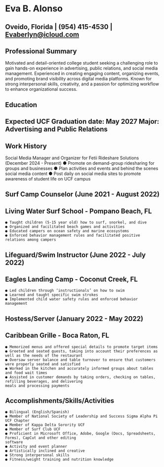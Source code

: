 # Eva B. Alonso

## Oveido, Florida | (954) 415-4530 | Evaberlyn@icloud.com

## Professional Summary

Motivated and detail-oriented college student seeking a challenging role to gain hands-on experience in advertising,
public relations, and social media management. Experienced in creating engaging content, organizing events, and
promoting brand visibility across digital media platforms. Known for strong interpersonal skills, creativity, and a
passion for optimizing workflow to enhance organizational success.

## Education

## Expected UCF Graduation date: May 2027 Major: Advertising and Public Relations

## Work History

Social Media Manager and Organizer for Fetii Rideshare Solutions (December 2024 - Present)
● Promote on demand-group ridesharing for groups and businesses
● Plan activities and events and behind the scenes social media content
● Post daily on social media sites to promote awareness of student life on UCF campus

## Surf Camp Counselor (June 2021 - August 2022)

## Living Water Surf School - Pompano Beach, FL

```
● Taught children (5-15 year old) how to surf, snorkel, and dive
● Organized and facilitated beach games and activities
● Educated campers on ocean safety and marine ecosystems
● Enforced behavior management rules and facilitated positive relations among campers
```
## Lifeguard/Swim Instructor (June 2022 - July 2022)

## Eagles Landing Camp - Coconut Creek, FL

```
● Led children through ‘instructionals’ on how to swim
● Learned and taught specific swim strokes
● Implemented child water safety rules and enforced behavior management
```
## Hostess/Server (January 2022 - May 2022)

## Caribbean Grille - Boca Raton, FL

```
● Memorized menus and offered special details to promote target items
● Greeted and seated guests, taking into account their preferences as well as the needs of the restaurant
● Oversaw server balance and table turnover to ensure that customers were properly seated and satisfied
● Worked in the kitchen and accurately informed groups about tables and food wait times
● Assisted in customer demands by taking orders, checking on tables, refilling beverages, and delivering
meals and processing payments
```
## Accomplishments/Skills/Activities

```
● Bilingual (English/Spanish)
● Member of National Society of Leadership and Success Sigma Alpha Pi UCF Chapter
● Member of Kappa Delta Sorority UCF
● Member of Surf Club UCF
● Proficient in Microsoft Office, Adobe, Google (Docs, Spreadsheets, Forms), CapCut and other editing
software
● Activity and event planner
● Artistically inclined and creative
● Strong interpersonal skills
● Fitness/weight training and nutrition knowledge
```


